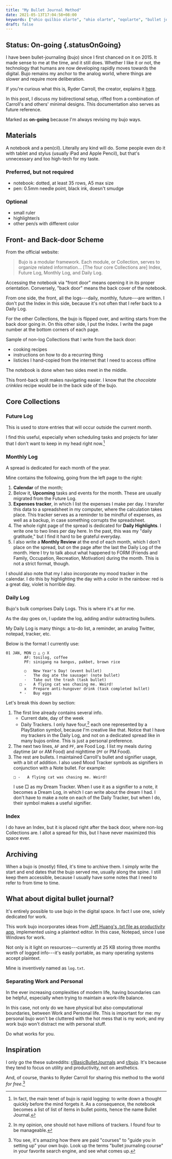 ```yaml
---
title: "My Bullet Journal Method"
date: 2021-05-13T17:04:58+08:00
keywords: ["ohio quilbio olarte", "ohio olarte", "oqolarte", "bullet journal", "bullet journal method"]
draft: false
---
```

## Status: On-going {.statusOnGoing}

I have been bullet-journaling (bujo) since I first chanced on it on 2015.
It made sense to me at the time, and it still does.
Whether I like it or not,
the technology that humans are now developing rapidly moves towards the digital.
Bujo remains my anchor to the analog world,
where things are slower and require more deliberation.

If you're curious what this is, Ryder Carroll, the creator, explains it [here](https://bulletjournal.com/pages/learn).

In this post, I discuss my bidirectional setup, riffed from a combination of Carroll's and others' minimal designs.
This documentation also serves as future reference.

Marked as **on-going** because I'm always revising my bujo ways.

## Materials

A notebook and a pen(cil).
Literally any kind will do.
Some people even do it with tablet and stylus
(usually iPad and Apple Pencil),
but that's unnecessary and too high-tech for my taste.

### Preferred, but not required
- notebook: dotted, at least 35 rows, A5 max size
- pen: 0.5mm needle point, black ink, doesn't smudge

### Optional
- small ruler
- highlighter/s
- other pen/s with different color

## Front- and Back-door Scheme

From the official website:

> Bujo is a modular framework.
Each module, or Collection, serves to organize related information...
[The four core Collections are] Index, Future Log, Monthly Log, and Daily Log.

Accessing the notebook via "front door" means opening it in its proper orientation.
Conversely, "back door" means the back cover of the notebook.

From one side, the front,
all the logs---daily, monthly, future---are written.
I don't put the Index in this side,
because it's not often that I refer back to a Daily Log.

For the other Collections,
the bujo is flipped over,
and writing starts from the back door going in.
On this other side, I put the Index.
I write the page number at the bottom corners of each page.

Sample of non-log Collections that I write from the back door:
- cooking recipes
- instructions on how to do a recurring thing
- listicles I hand-copied from the internet that I need to access offline

The notebook is done when two sides meet in the middle.

This front-back split makes navigating easier.
I know that the *chocolate crinkles* recipe would be in the back side of the bujo.

## Core Collections

### Future Log

This is used to store entries that will occur outside the current month.

I find this useful, especially when scheduling tasks and projects for later that I don't want to keep in my head right now.[^rapidlog]

[^rapidlog]: In fact, the main tenet of bujo is rapid logging:
to write down a thought quickly before the mind forgets it.
As a consequence, the notebook becomes a list of list of items in bullet points,
hence the name Bullet Journal.

### Monthly Log

A spread is dedicated for each month of the year.

Mine contains the following, going from the left page to the right:
1. **Calendar** of the month;
1. Below it, **Upcoming** tasks and events for the month.
These are usually migrated from the Future Log.
1. **Expenses tracker**, in which I list the expenses I make per day.
I transfer this data to a spreadsheet in my computer, where the calculation takes place.
This tracker serves as a reminder to be mindful of expenses, as well as a backup, in case something corrupts the spreadsheet.
1. The whole right page of the spread is dedicated for **Daily Highlights**.
I write one to two lines per day here.
In the past, this was my "daily gratitude,"
but I find it hard to be grateful everyday.
1. I also write a **Monthly Review** at the end of each month,
which I don't place on the spread,
but on the page after the last the Daily Log of the month.
Here I try to talk about what happened to FORM (Friends and Family, Occupation, Recreation, Motivation) during the month.
This is not a strict format, though.

I should also note that my I also incorporate my mood tracker in the calendar.
I do this by highlighting the day with a color in the rainbow:
red is a great day, violet is horrible day.

### Daily Log

Bujo's bulk comprises Daily Logs.
This is where it's at for me.

As the day goes on, I update the log, adding and/or subtracting bullets.

My Daily Log is many things: a to-do list, a reminder, an analog Twitter, notepad, tracker, etc.

Below is the format I currently use:
```
01 JAN, MON □ △ ◯ X
        AF: tosilog, coffee
        PF: sinigang na bangus, pakbet, brown rice

        ○   New Year's Day! (event bullet)
        -   The dog ate the sausage! (note bullet)
        ·   Take out the trash (task bullet)
      □ -   A flying cat was chasing me. Weird!
        x   Prepare anti-hungover drink (task completed bullet)
      * ·   Buy eggs
```

Let's break this down by section:

1. The first line already contains several info.
   - Current date, day of the week
   - Daily Trackers. I only have four,[^tracker] each one represented by a PlayStation symbol, because I'm creative like that.
   Notice that I have my trackers in the Daily Log, and not on a dedicated spread like in many bujos online.
   This is just a personal preference.
1. The next two lines, `AF` and `PF`, are Food Log.
I list my meals during daytime (`AF` or AM Food) and nighttime (`PF` or PM Food).
1. The rest are bullets.
I maintained Carroll's bullet and signifier usage, with a bit of addition.
I also used Mood Tracker symbols as signifiers in conjunction with a Note bullet.
For example:
   ```
   □ -   A flying cat was chasing me. Weird!
   ```
   I use □ as my Dream Tracker.
   When I use it as a signifier to a note,
   it becomes a Dream Log, in which I can write about the dream I had.
   I don't have to make a note on each of the Daily Tracker,
   but when I do, their symbol makes a useful signifier.

[^tracker]: In my opinion, one should not have millions of trackers.
I found four to be manageable.

### Index

I do have an Index, but it is placed right after the back door,
where non-log Collections are.
I allot a spread for this, but I have never maximized this space ever.

## Archiving

When a bujo is (mostly) filled, it's time to archive them.
I simply write the start and end dates that the bujo served me,
usually along the spine.
I still keep them accessible,
because I usually have some notes that I need to refer to from time to time.

## What about digital bullet journal?

It's entirely possible to use bujo in the digital space.
In fact I use one, solely dedicated for work.

This work bujo incorporates ideas from [Jeff Huang's .txt file as productivity app](https://jeffhuang.com/productivity_text_file/),
implemented using a plaintext editor.
In this case, Notepad, since I use Windows for work.

Not only is it light on resources---currently
at 25 KB storing three months worth of logged info---it's
easily portable, as many operating systems accept plaintext.

Mine is inventively named as `log.txt`.

### Separating Work and Personal

In the ever increasing complexities of modern life,
having boundaries can be helpful,
especially when trying to maintain a work-life balance.

In this case, not only do we have physical
but also computational boundaries, between Work and Personal life.
This is important for me:
my personal bujo won't be cluttered with the hot mess that is my work;
and my work bujo won't distract me with personal stuff.

Do what works for you.

## Inspiration

I only go the these subreddits: [r/BasicBulletJournals](https://old.reddit.com/r/BasicBulletJournals) and [r/bujo](https://old.reddit.com/r/bujo).
It's because they tend to focus on utility and productivity, not on aesthetics.

And, of course, thanks to Ryder Carroll for sharing this method to the world *for free*.[^bujo]

[^bujo]: You see, it's amazing how there are paid "courses" to "guide you in setting up" your own bujo.
Look up the terms "bullet journaling course" in your favorite search engine, and see what comes up.
